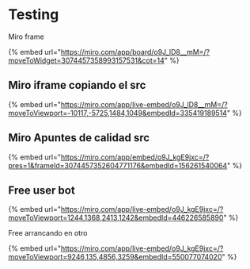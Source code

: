 # Testing

Miro frame

{% embed url="https://miro.com/app/board/o9J_lD8__mM=/?moveToWidget=3074457358993157531&cot=14" %}

## Miro iframe copiando el src

{% embed url="https://miro.com/app/live-embed/o9J_lD8__mM=/?moveToViewport=-10117,-5725,1484,1049&embedId=335419189514" %}

## Miro Apuntes de calidad src

{% embed url="https://miro.com/app/embed/o9J_kgE9jxc=/?pres=1&frameId=3074457352604771176&embedId=156261540064" %}

## Free user bot

{% embed url="https://miro.com/app/live-embed/o9J_kgE9jxc=/?moveToViewport=1244,1368,2413,1242&embedId=446226585890" %}

Free arrancando en otro



{% embed url="https://miro.com/app/live-embed/o9J_kgE9jxc=/?moveToViewport=9246,135,4856,3259&embedId=550077074020" %}

